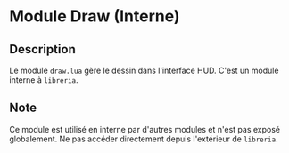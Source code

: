 # Module Draw (Interne)

## Description
Le module `draw.lua` gère le dessin dans l'interface HUD. C'est un module interne à `libreria`.

## Note
Ce module est utilisé en interne par d'autres modules et n'est pas exposé globalement. Ne pas accéder directement depuis l'extérieur de `libreria`.
